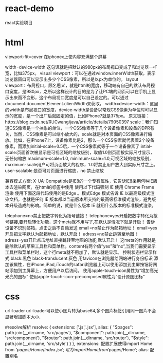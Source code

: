# react-demo
react实验项目

# html
<meta name="viewport" content="width=device-width,minimum-scale=1.0,maximum-scale=1.0,user-scalable=no,viewport-fit=cover" />

viewport-fit=cover
在iphonex上使内容充满整个屏幕

width=device-width
这句话就是把默认的980px的布局视口变成了和浏览器一样宽，比如375px。
visual viewport：可以在通过window.innerWidth获取，表示浏览器窗口可以显示出多少个CSS像素，所以是以px为单位的。
layout viewport：布局视口，顾名思义，就是html的宽度，移动端有自己的默认布局视口宽度，是980px，之所以这样设计的目的是为了让PC端的网页可以在手机上显示出来而不变形，这个布局视口宽度是可以自己设定的。可以通过document.documentElement.clientWidth来获取。
width=device-width：这里的width是布局视口的宽度，device-width是设备以常规CSS像素为单位时可以显示的宽度，是一个出厂后就固定的值，比如iPhone7就是375px。
原文链接：https://blog.csdn.net/RUCwang/java/article/details/79050397
scale：我们知道CSS像素是一个抽象的单位，一个CSS像素等于几个设备像素和设备的DPR有关，当然，CSS像素是可以缩小放大的，scale就是对本页面的CSS像素进行缩放。比如，在iPhone7上，设备像素比是2，那么一个CSS像素就代表着2个设备像素，而添加initial-scale=0.5后，一个CSS像素就等于一个设备像素了
intial-scale:页面首次被显示是可视区域的缩放级别，取值1.0则页面按实际尺寸显示，无任何缩放
maximum-scale=1.0, minimum-scale=1.0;可视区域的缩放级别，
maximum-scale用户可将页面放大的程序，1.0将禁止用户放大到实际尺寸之上。
user-scalable:是否可对页面进行缩放，no 禁止缩放

兼容模式方案:
<meta http-equiv="X-UA-Compatible" content="IE=edge,chrome=1">
X-UA-Compatible是IE8的一个专有<meta>属性，它告诉IE8采用何种IE版本去渲染网页，在html的<head>标签中使用
使用以下代码强制 IE 使用 Chrome Frame 渲染
<meta http-equiv="X-UA-Compatible" content="chrome=1">
使用下面这段代码使用的是Edge 。模式Edge 模式告诉 IE 以最高级模式渲染文档，也就是任何 IE 版本都以当前版本所支持的最高级标准模式渲染，避免版本升级造成的影响。简单的说，就是什么版本 IE 就用什么版本的标准模式渲染。
<meta http-equiv="X-UA-Compatible" content="ie=edge">


<meta name="format-detection" content="telephone=no,email=no" />
telephone=no禁止把数字转化为拨号链接！
telephone=yes开启把数字转化为拨号链接,要开启转化功能，这个meta就不用写了,在默认是情况下就是开启！
告诉设备不识别邮箱，点击之后不自动发送
email=no禁止作为邮箱地址！
email=yes开启把文字默认为邮箱地址，默认开启！
adress=no禁止跳转至地图！
adress=yes开启点击地址直接跳转至地图的功能,默认开启！

<meta name="apple-mobile-web-app-capable" content="yes"/>
这meta的作用就是删除默认的苹果工具栏和菜单栏。content有两个值”yes”和”no”,当我们需要显示工具栏和菜单栏时，这个行meta就不用加了，默认就是显示。

<meta name="apple-mobile-web-app-status-bar-style" content="default" />
<meta name="apple-mobile-web-app-status-bar-style" content="black" />
<meta name="apple-mobile-web-app-status-bar-style" content="black-translucent" />
控制状态栏显示样式 black:黑色  black-translucent:灰色

<link href="http://image.test.com/web/favicon.ico" rel="shortcut icon" />
<link href="http://image.test.com/web/favicon.ico" rel="Bookmark" />
用favicon在浏览器给网站进行身份标识

<link rel="apple-touch-icon" href="th.png" />
<link rel="apple-touch-icon-precomposed" href="th.png" />
添加该属性，在iPhone,iPad,iTouch的safari浏览器上可以使用添加到主屏按钮将网站添加到主屏幕上，方便用户以后访问。
使用apple-touch-icon属性为“增加高光光亮的图标”
使用apple-touch-icon-precomposed属性为“设计原图图标”

# css
url-loader
url-loader可以使小图片转为base64,多个图片标签引用同一图片不会显著增加脚本大小.

#resolve解析
resolve: {
        extensions: ['.js','.jsx'],
        alias: {
            "$pages": path.join(__dirname, 'src/pages'),
            "$component": path.join(__dirname, 'src/component'),
            "$router": path.join(__dirname, 'src/router'),
            "$style": path.join(__dirname, 'src/style')
        }
    },
extensions: 配置扩展使得import Home from '$pages/Home/index.jsx';可为import Home from '$pages/Home';
alias: 配置别名


